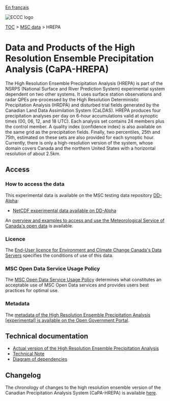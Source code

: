 [En français](readme_hrepa_fr.md)

![ECCC logo](../../img_eccc-logo.png)

[TOC](../../readme_en.md) > [MSC data](../readme_en.md) > HREPA 


# Data and Products of the High Resolution Ensemble Precipitation Analysis (CaPA-HREPA)

The High Resolution Ensemble Precipitation Analysis (HREPA) is part of the NSRPS (National Surface and River Prediction System) experimental system dependent on two other systems. It uses surface station observations and radar QPEs pre-processed by the High Resolution Deterministic Precipitation Analysis (HRDPA) and disturbed trial fields generated by the Canadian Land Data Assimilation System (CaLDAS). HREPA produces four precipitation analyses per day on 6-hour accumulations valid at synoptic times (00, 06, 12, and 18 UTC). Each analysis set contains 24 members plus the control member. A quality index (confidence index) is also available on the same grid as the precipitation fields. Finally, two percentiles, 25th and 75th, estimated on these sets are also provided for each synoptic hour. Currently, there is only a high-resolution version of the system, whose domain covers Canada and the northern United States with a horizontal resolution of about 2.5km.

## Access

### How to access the data

This experimental data is available on the MSC testing data repository [DD-Alpha](../../msc-datamart/readme_en.md):

* [NetCDF experimental data available on DD-Alpha](readme_hrepa-datamart_en.md) 

An [overview and examples to access and use the Meteorological Service of Canada's open data](../../usage/readme_en.md) is available.

### Licence

The [End-User licence for Environment and Climate Change Canada's Data Servers](../../licence/readme_en.md) specifies the conditions of use of this data.

### MSC Open Data Service Usage Policy

The [MSC Open Data Service Usage Policy](../../usage-policy/readme_en.md) determines what constitutes an acceptable use of MSC Open Data services and provides users best practices for optimal use.

### Metadata

The [metadata of the High Resolution Ensemble Precipitation Analysis [experimental] is available on the Open Government Portal](https://open.canada.ca/data/en/dataset/62c5f03f-8f03-466a-960a-88fbc5882c11).

## Technical documentation

* [Actual version of the High Resolution Ensemble Precipitation Analysis](https://collaboration.cmc.ec.gc.ca/cmc/CMOI/product_guide/docs/tech_specifications/tech_specifications_HREPA_e.pdf)
* [Technical Note](https://collaboration.cmc.ec.gc.ca/cmc/cmoi/product_guide/docs/lib/technote_capa_hrepa_e.pdf)
* [Diagram of dependencies](https://collaboration.cmc.ec.gc.ca/cmc/cmos/public_doc/msc-data/nwep-dependency-diagrams/system_NSRPS-HREPA_en.svg)

## Changelog

The chronology of changes to the high resolution ensemble version of the Canadian Precipitation Analysis System (CaPA-HREPA) is available [here](changelog_hrepa_en.md).